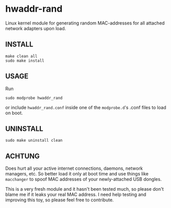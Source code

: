 hwaddr-rand
===========

Linux kernel module for generating random MAC-addresses for all attached network adapters upon load.

INSTALL
---

    make clean all
    sudo make install

USAGE
---
Run

    sudo modprobe hwaddr_rand

or include `hwaddr_rand.conf` inside one of the `modprobe.d`'s .conf files to load on boot.

UNINSTALL
---

    sudo make uninstall clean

ACHTUNG
---
Does hurt all your active internet connections, daemons, network managers, etc. So better load it only at boot time and use things like `macchanger` to spoof MAC addresses of your newly-attached USB dongles.

This is a very fresh module and it hasn't been tested much, so please don't blame me if it leaks your real MAC address.
I need help testing and improving this toy, so please feel free to contribute.


